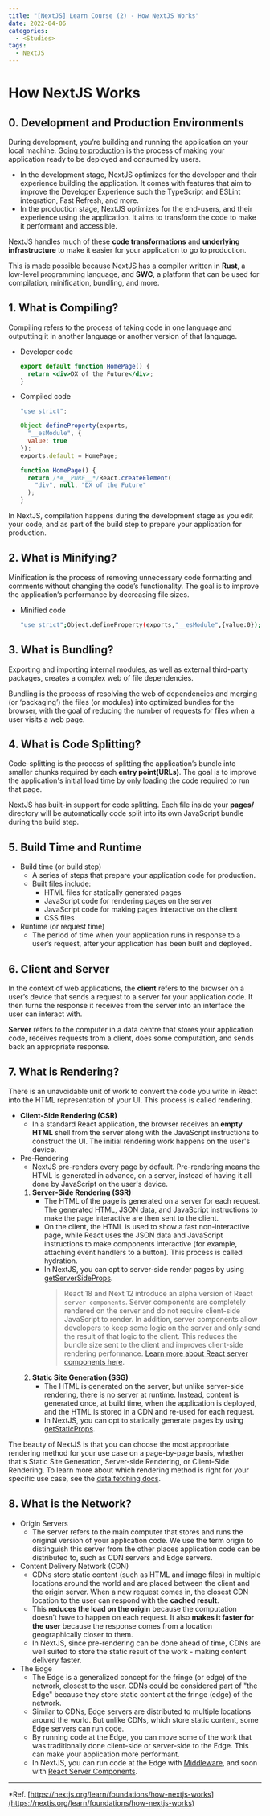 ```yaml
---
title: "[NextJS] Learn Course (2) - How NextJS Works"
date: 2022-04-06
categories:
  - <Studies>
tags:
  - NextJS
---
```


# How NextJS Works

## 0. Development and Production Environments

During development, you’re building and running the application on your local machine. [Going to production](https://nextjs.org/docs/going-to-production) is the process of making your application ready to be deployed and consumed by users.

- In the development stage, NextJS optimizes for the developer and their experience building the application. It comes with features that aim to improve the Developer Experience such the TypeScript and ESLint integration, Fast Refresh, and more.
- In the production stage, NextJS optimizes for the end-users, and their experience using the application. It aims to transform the code to make it performant and accessible.

NextJS handles much of these **code transformations** and **underlying infrastructure** to make it easier for your application to go to production.

This is made possible because NextJS has a compiler written in **Rust**, a low-level programming language, and **SWC**, a platform that can be used for compilation, minification, bundling, and more.

## 1. What is Compiling?

Compiling refers to the process of taking code in one language and outputting it in another language or another version of that language.

- Developer code

  ```jsx
  export default function HomePage() {
    return <div>DX of the Future</div>;
  }
  ```

- Compiled code

  ```js
  "use strict";

  Object defineProperty(exports,
    "__esModule", {
    value: true
  });
  exports.default = HomePage;

  function HomePage() {
    return /*#__PURE__*/React.createElement(
      "div", null, "DX of the Future"
    );
  }
  ```

In NextJS, compilation happens during the development stage as you edit your code, and as part of the build step to prepare your application for production.

## 2. What is Minifying?

Minification is the process of removing unnecessary code formatting and comments without changing the code’s functionality. The goal is to improve the application’s performance by decreasing file sizes.

- Minified code

  ```bash
  "use strict";Object.defineProperty(exports,"__esModule",{value:0});exports.default=HomePage;function HomePage(){return React.createElement("div",null,"DX of the Future");}
  ```

## 3. What is Bundling?

Exporting and importing internal modules, as well as external third-party packages, creates a complex web of file dependencies.

Bundling is the process of resolving the web of dependencies and merging (or ‘packaging’) the files (or modules) into optimized bundles for the browser, with the goal of reducing the number of requests for files when a user visits a web page.

## 4. What is Code Splitting?

Code-splitting is the process of splitting the application’s bundle into smaller chunks required by each **entry point(URLs)**. The goal is to improve the application's initial load time by only loading the code required to run that page.

NextJS has built-in support for code splitting. Each file inside your **pages/** directory will be automatically code split into its own JavaScript bundle during the build step.

## 5. Build Time and Runtime

- Build time (or build step)
  - A series of steps that prepare your application code for production.
  - Built files include:
    - HTML files for statically generated pages
    - JavaScript code for rendering pages on the server
    - JavaScript code for making pages interactive on the client
    - CSS files
- Runtime (or request time)
  - The period of time when your application runs in response to a user’s request, after your application has been built and deployed.

## 6. Client and Server

In the context of web applications, the **client** refers to the browser on a user’s device that sends a request to a server for your application code. It then turns the response it receives from the server into an interface the user can interact with.

**Server** refers to the computer in a data centre that stores your application code, receives requests from a client, does some computation, and sends back an appropriate response.

## 7. What is Rendering?

There is an unavoidable unit of work to convert the code you write in React into the HTML representation of your UI. This process is called rendering.

- **Client-Side Rendering (CSR)**
  - In a standard React application, the browser receives an **empty HTML** shell from the server along with the JavaScript instructions to construct the UI. The initial rendering work happens on the user's device.
- Pre-Rendering
  - NextJS pre-renders every page by default. Pre-rendering means the HTML is generated in advance, on a server, instead of having it all done by JavaScript on the user's device.
  1.  **Server-Side Rendering (SSR)**
      - The HTML of the page is generated on a server for each request. The generated HTML, JSON data, and JavaScript instructions to make the page interactive are then sent to the client.
      - On the client, the HTML is used to show a fast non-interactive page, while React uses the JSON data and JavaScript instructions to make components interactive (for example, attaching event handlers to a button). This process is called hydration.
      - In NextJS, you can opt to server-side render pages by using [getServerSideProps](https://nextjs.org/docs/basic-features/data-fetching/get-server-side-props).
        > React 18 and Next 12 introduce an alpha version of React `server components`. Server components are completely rendered on the server and do not require client-side JavaScript to render. In addition, server components allow developers to keep some logic on the server and only send the result of that logic to the client. This reduces the bundle size sent to the client and improves client-side rendering performance. [Learn more about React server components here](https://reactjs.org/blog/2020/12/21/data-fetching-with-react-server-components.html).
  2.  **Static Site Generation (SSG)**
      - The HTML is generated on the server, but unlike server-side rendering, there is no server at runtime. Instead, content is generated once, at build time, when the application is deployed, and the HTML is stored in a CDN and re-used for each request.
      - In NextJS, you can opt to statically generate pages by using [getStaticProps](https://nextjs.org/docs/basic-features/data-fetching/get-static-props).

The beauty of NextJS is that you can choose the most appropriate rendering method for your use case on a page-by-page basis, whether that's Static Site Generation, Server-side Rendering, or Client-Side Rendering. To learn more about which rendering method is right for your specific use case, see the [data fetching docs](https://nextjs.org/docs/basic-features/data-fetching/overview).

## 8. What is the Network?

- Origin Servers
  - The server refers to the main computer that stores and runs the original version of your application code. We use the term origin to distinguish this server from the other places application code can be distributed to, such as CDN servers and Edge servers.
- Content Delivery Network (CDN)
  - CDNs store static content (such as HTML and image files) in multiple locations around the world and are placed between the client and the origin server. When a new request comes in, the closest CDN location to the user can respond with the **cached result**.
  - This **reduces the load on the origin** because the computation doesn’t have to happen on each request. It also **makes it faster for the user** because the response comes from a location geographically closer to them.
  - In NextJS, since pre-rendering can be done ahead of time, CDNs are well suited to store the static result of the work - making content delivery faster.
- The Edge
  - The Edge is a generalized concept for the fringe (or edge) of the network, closest to the user. CDNs could be considered part of "the Edge" because they store static content at the fringe (edge) of the network.
  - Similar to CDNs, Edge servers are distributed to multiple locations around the world. But unlike CDNs, which store static content, some Edge servers can run code.
  - By running code at the Edge, you can move some of the work that was traditionally done client-side or server-side to the Edge. This can make your application more performant.
  - In NextJS, you can run code at the Edge with [Middleware](https://nextjs.org/docs/middleware), and soon with [React Server Components](https://nextjs.org/docs/advanced-features/react-18/overview#react-server-components-alpha).

---

\*Ref. [https://nextjs.org/learn/foundations/how-nextjs-works](https://nextjs.org/learn/foundations/how-nextjs-works)
